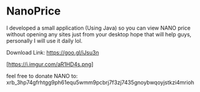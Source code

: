 # NanoPrice
I developed a small application (Using Java) so you can view NANO price without opening any sites just from your desktop hope that will help guys, personally I will use it daily lol.

Download Link:
https://goo.gl/iJsu3n

[https://i.imgur.com/aR1HD4s.png]

feel free to donate NANO to:
xrb_3hp74gfrhtgg9ph61equ5wmm9pcbrj7f3zj7435gnoybwqoyjstkzi4mrioh
